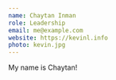 ```yaml
---
name: Chaytan Inman
role: Leadership
email: me@example.com
website: https://kevinl.info
photo: kevin.jpg
---
```


My name is Chaytan!
